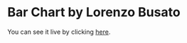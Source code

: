 # Bar Chart by Lorenzo Busato
You can see it live by clicking [here](https://lolobusato.github.io/BarChart/).
